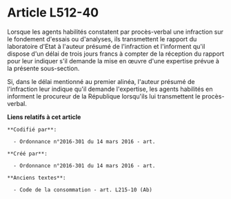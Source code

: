 # Article L512-40

Lorsque les agents habilités constatent par procès-verbal une infraction sur le fondement d'essais ou d'analyses, ils
transmettent le rapport du laboratoire d'Etat à l'auteur présumé de l'infraction et l'informent qu'il dispose d'un délai de
trois jours francs à compter de la réception du rapport pour leur indiquer s'il demande la mise en œuvre d'une expertise
prévue à la présente sous-section.

Si, dans le délai mentionné au premier alinéa, l'auteur présumé de l'infraction leur indique qu'il demande l'expertise, les
agents habilités en informent le procureur de la République lorsqu'ils lui transmettent le procès-verbal.

**Liens relatifs à cet article**

	**Codifié par**:

	  - Ordonnance n°2016-301 du 14 mars 2016 - art.

	**Créé par**:

	  - Ordonnance n°2016-301 du 14 mars 2016 - art.

	**Anciens textes**:

	  - Code de la consommation - art. L215-10 (Ab)
